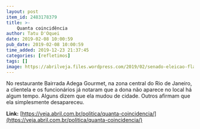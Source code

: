 ```yaml
---
layout: post
item_id: 2483178379
title: >-
    Quanta coincidência
author: Tatu D'Oquei
date: 2019-02-08 10:00:59
pub_date: 2019-02-08 10:00:59
time_added: 2019-12-23 21:37:45
categories: [refletimos]
tags: []
image: https://abrilveja.files.wordpress.com/2019/02/senado-eleicao-flavio-bolsonaro-2019-6110.jpg.jpg?quality=70&strip=info&w=680&h=453&crop=1
---
```


No restaurante Bairrada Adega Gourmet, na zona central do Rio de Janeiro, a clientela e os funcionários já notaram que a dona não aparece no local há algum tempo. Alguns dizem que ela mudou de cidade. Outros afirmam que ela simplesmente desapareceu.

**Link:** [https://veja.abril.com.br/politica/quanta-coincidencia/](https://veja.abril.com.br/politica/quanta-coincidencia/)


